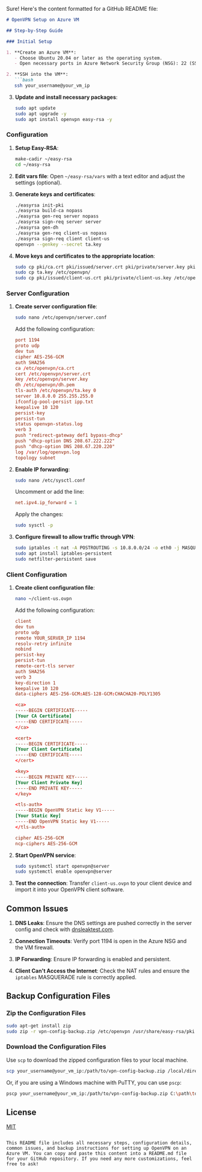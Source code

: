 Sure! Here's the content formatted for a GitHub README file:

```markdown
# OpenVPN Setup on Azure VM

## Step-by-Step Guide

### Initial Setup

1. **Create an Azure VM**:
   - Choose Ubuntu 20.04 or later as the operating system.
   - Open necessary ports in Azure Network Security Group (NSG): 22 (SSH), 1194 (UDP).

2. **SSH into the VM**:
   ```bash
   ssh your_username@your_vm_ip
   ```

3. **Update and install necessary packages**:
   ```bash
   sudo apt update
   sudo apt upgrade -y
   sudo apt install openvpn easy-rsa -y
   ```

### Configuration

1. **Setup Easy-RSA**:
   ```bash
   make-cadir ~/easy-rsa
   cd ~/easy-rsa
   ```

2. **Edit vars file**:
   Open `~/easy-rsa/vars` with a text editor and adjust the settings (optional).

3. **Generate keys and certificates**:
   ```bash
   ./easyrsa init-pki
   ./easyrsa build-ca nopass
   ./easyrsa gen-req server nopass
   ./easyrsa sign-req server server
   ./easyrsa gen-dh
   ./easyrsa gen-req client-us nopass
   ./easyrsa sign-req client client-us
   openvpn --genkey --secret ta.key
   ```

4. **Move keys and certificates to the appropriate location**:
   ```bash
   sudo cp pki/ca.crt pki/issued/server.crt pki/private/server.key pki/dh.pem /etc/openvpn/
   sudo cp ta.key /etc/openvpn/
   sudo cp pki/issued/client-us.crt pki/private/client-us.key /etc/openvpn/client/
   ```

### Server Configuration

1. **Create server configuration file**:
   ```bash
   sudo nano /etc/openvpn/server.conf
   ```

   Add the following configuration:
   ```conf
   port 1194
   proto udp
   dev tun
   cipher AES-256-GCM
   auth SHA256
   ca /etc/openvpn/ca.crt
   cert /etc/openvpn/server.crt
   key /etc/openvpn/server.key
   dh /etc/openvpn/dh.pem
   tls-auth /etc/openvpn/ta.key 0
   server 10.8.0.0 255.255.255.0
   ifconfig-pool-persist ipp.txt
   keepalive 10 120
   persist-key
   persist-tun
   status openvpn-status.log
   verb 3
   push "redirect-gateway def1 bypass-dhcp"
   push "dhcp-option DNS 208.67.222.222"
   push "dhcp-option DNS 208.67.220.220"
   log /var/log/openvpn.log
   topology subnet
   ```

2. **Enable IP forwarding**:
   ```bash
   sudo nano /etc/sysctl.conf
   ```
   Uncomment or add the line:
   ```conf
   net.ipv4.ip_forward = 1
   ```

   Apply the changes:
   ```bash
   sudo sysctl -p
   ```

3. **Configure firewall to allow traffic through VPN**:
   ```bash
   sudo iptables -t nat -A POSTROUTING -s 10.8.0.0/24 -o eth0 -j MASQUERADE
   sudo apt install iptables-persistent
   sudo netfilter-persistent save
   ```

### Client Configuration

1. **Create client configuration file**:
   ```bash
   nano ~/client-us.ovpn
   ```

   Add the following configuration:
   ```conf
   client
   dev tun
   proto udp
   remote YOUR_SERVER_IP 1194
   resolv-retry infinite
   nobind
   persist-key
   persist-tun
   remote-cert-tls server
   auth SHA256
   verb 3
   key-direction 1
   keepalive 10 120
   data-ciphers AES-256-GCM:AES-128-GCM:CHACHA20-POLY1305

   <ca>
   -----BEGIN CERTIFICATE-----
   [Your CA Certificate]
   -----END CERTIFICATE-----
   </ca>

   <cert>
   -----BEGIN CERTIFICATE-----
   [Your Client Certificate]
   -----END CERTIFICATE-----
   </cert>

   <key>
   -----BEGIN PRIVATE KEY-----
   [Your Client Private Key]
   -----END PRIVATE KEY-----
   </key>

   <tls-auth>
   -----BEGIN OpenVPN Static key V1-----
   [Your Static Key]
   -----END OpenVPN Static key V1-----
   </tls-auth>

   cipher AES-256-GCM
   ncp-ciphers AES-256-GCM
   ```

2. **Start OpenVPN service**:
   ```bash
   sudo systemctl start openvpn@server
   sudo systemctl enable openvpn@server
   ```

3. **Test the connection**:
   Transfer `client-us.ovpn` to your client device and import it into your OpenVPN client software.

## Common Issues

1. **DNS Leaks**:
   Ensure the DNS settings are pushed correctly in the server config and check with [dnsleaktest.com](https://www.dnsleaktest.com).

2. **Connection Timeouts**:
   Verify port 1194 is open in the Azure NSG and the VM firewall.

3. **IP Forwarding**:
   Ensure IP forwarding is enabled and persistent.

4. **Client Can't Access the Internet**:
   Check the NAT rules and ensure the `iptables` MASQUERADE rule is correctly applied.

## Backup Configuration Files

### Zip the Configuration Files

```bash
sudo apt-get install zip
sudo zip -r vpn-config-backup.zip /etc/openvpn /usr/share/easy-rsa/pki
```

### Download the Configuration Files

Use `scp` to download the zipped configuration files to your local machine.

```bash
scp your_username@your_vm_ip:/path/to/vpn-config-backup.zip /local/directory/
```

Or, if you are using a Windows machine with PuTTY, you can use `pscp`:

```bash
pscp your_username@your_vm_ip:/path/to/vpn-config-backup.zip C:\path\to\local\directory\
```

## License

[MIT](LICENSE)
```

This README file includes all necessary steps, configuration details, common issues, and backup instructions for setting up OpenVPN on an Azure VM. You can copy and paste this content into a README.md file for your GitHub repository. If you need any more customizations, feel free to ask!
